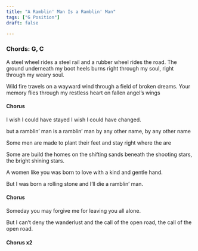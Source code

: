 ```yaml
---
title: "A Ramblin' Man Is a Ramblin' Man"
tags: ["G Position"]
draft: false

---
```

### Chords: G, C


A steel wheel rides a steel rail and a rubber wheel rides the road.
The ground underneath my boot heels burns right through my soul, right through my weary soul.

Wild fire travels on a wayward wind through a field of broken dreams.
Your memory flies through my restless heart on fallen angel’s wings

#### Chorus

I wish I could have stayed I wish I could have changed.

but a ramblin’ man is a ramblin’ man by any other name, by any other name

Some men are made to plant their feet and stay right where the are

Some are build the homes on the shifting sands beneath the shooting stars, the bright shining stars.

A women like you was born to love with a kind and gentle hand.

But I was born a rolling stone and I’ll die a ramblin’ man.

#### Chorus

Someday you may forgive me for leaving you all alone.

But I can’t deny the wanderlust and the call of the open road, the call of the open road.

#### Chorus x2